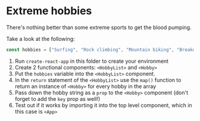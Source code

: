 # Extreme hobbies

There's nothing better than some extreme sports to get the blood pumping.

Take a look at the following:

```js
const hobbies = ["Surfing", "Rock climbing", "Mountain biking", "Breakdancing"];
```

1. Run `create-react-app` in this folder to create your environment
2. Create 2 functional components: `<HobbyList>` and `<Hobby>`
3. Put the `hobbies` variable into the `<HobbyList>` component.
4. In the `return` statement of the `<HobbyList>` use the `map()` function to return an instance of `<Hobby>` for every hobby in the array
5. Pass down the hobby string as a `prop` to the `<Hobby>` component (don't forget to add the `key` prop as well!)
6. Test out if it works by importing it into the top level component, which in this case is `<App>`
